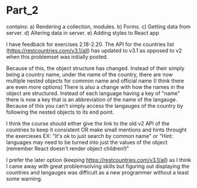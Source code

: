 # Part_2
contains: a) Rendering a collection, modules. b) Forms. c) Getting data from server. d) Altering data in server. e) Adding styles to React app


I have feedback for exercises 2.18-2.20. The API for the countries list (https://restcountries.com/v3.1/all) has updated to v3.1 as opposed to v2 when this problemset was initially posted.

Because of this, the object structure has changed. Instead of their simply being a country name, under the name of the country, 
there are now multiple nested objects for common name and official name (I think there are even more options)
There is also a change with how the names in the object are structured. Instead of each language having a key of "name" there is now a key that is an 
abbreviation of the name of the langauge. Because of this you can't simply access the langauges of the country by following the nested objects to its end point. 

I think the course should either give the link to the old v2 API of the countries to keep it consistent OR make small mentions and hints throught the exercieses
EX: "It's ok to just search by common name" or "Hint: languages may need to be turned into just the values of the object (remember React doesn't render object children!)"

I prefer the later option (keeping https://restcountries.com/v3.1/all) as I think I came away with great problemsolving skills 
but figuring out displaying the countries and langauges was difficult as a new programmer without a least some warning. 

 
